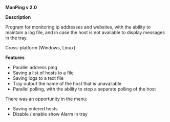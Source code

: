 **MonPing v 2.0**

**Description**

Program for monitoring ip addresses and websites, with the ability to maintain a log file, and in case the host is not available to display messages in the tray.

Cross-platform (Windows, Linux)

**Features**

* Parallel address ping 
* Saving a list of hosts to a file
* Saving logs to a text file
* Tray output the name of the host that is unavailable
* Parallel polling, with the ability to stop a separate polling of the host

There was an opportunity in the menu:
* Saving entered hosts
* Disable / enable show Alarm in tray
